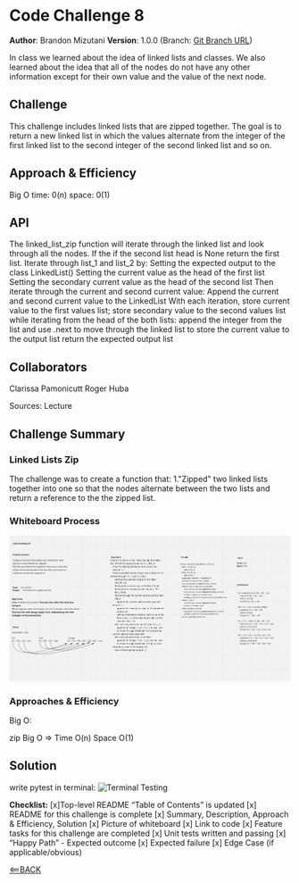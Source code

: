 # Code Challenge 8

**Author**: Brandon Mizutani
**Version**: 1.0.0 (Branch: [Git Branch URL](https://github.com/bran2miz/data-structures-and-algorithms/tree/linked-list-kth/python/code_challenges/linked-list/linked_list))

In class we learned about the idea of linked lists and classes. We also learned about the idea that all of the nodes do not have any other information except for their own value and the value of the next node.

## Challenge

This challenge includes linked lists that are zipped together. The goal is to return a new linked list in which the values alternate from the integer of the first linked list to the second integer of the second linked list and so on.

## Approach & Efficiency

Big O
time: 0(n)
space: 0(1)

## API

The linked_list_zip function will iterate through the linked list and look through all the nodes. If the if the second list head is None return the first list. Iterate through list_1 and list_2 by:
Setting the expected output to the class LinkedList()
Setting the current value as the head of the first list
Setting the secondary current value as the head of the second list
Then iterate through the current and second current value:
Append the current and second current value to the LinkedList
With each iteration, store current value to the first values list; store secondary value to the second values list
while iterating from the head of the both lists:
append the integer from the list and use .next to move through the linked list to store the current value to the output list
return the expected output list

## Collaborators

Clarissa Pamonicutt
Roger Huba


Sources:
Lecture

## Challenge Summary

### Linked Lists Zip

The challenge was to create a function that:
1."Zipped" two linked lists together into one so that the nodes alternate between the two lists and return a reference to the the zipped list.

### Whiteboard Process

![WhiteBoard](../../Images/whiteboard-linked-list-zip.png)

### Approaches & Efficiency

Big O:

zip Big O => Time O(n) Space O(1)

## Solution

write pytest in terminal:
![Terminal Testing](../Images/terminal-testing-02.png)

**Checklist:**
[x]Top-level README “Table of Contents” is updated
[x] README for this challenge is complete
[x] Summary, Description, Approach & Efficiency, Solution
[x] Picture of whiteboard
[x] Link to code
[x] Feature tasks for this challenge are completed
[x] Unit tests written and passing
[x] “Happy Path” - Expected outcome
[x] Expected failure
[x] Edge Case (if applicable/obvious)

[<==BACK](../../README.md)
